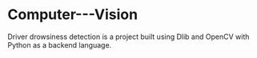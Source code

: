 # Computer---Vision
Driver drowsiness detection is a project built using Dlib and OpenCV with Python as a backend language.
